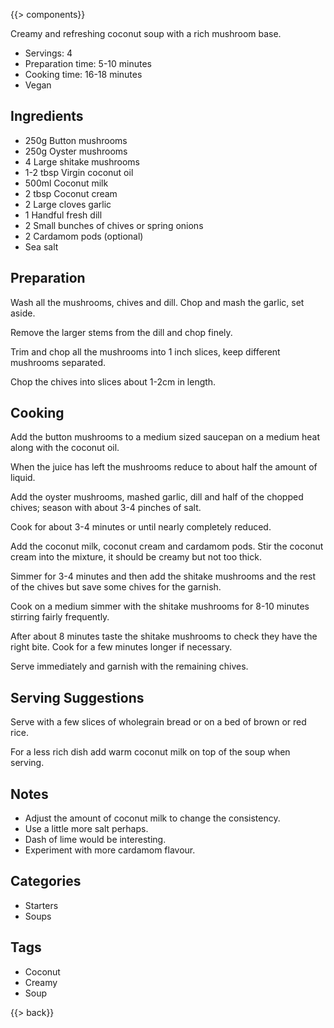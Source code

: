 {{> components}}

Creamy and refreshing coconut soup with a rich mushroom base.

* Servings: 4
* Preparation time: 5-10 minutes
* Cooking time: 16-18 minutes
* Vegan

## Ingredients

* 250g Button mushrooms
* 250g Oyster mushrooms
* 4 Large shitake mushrooms
* 1-2 tbsp Virgin coconut oil
* 500ml Coconut milk
* 2 tbsp Coconut cream
* 2 Large cloves garlic
* 1 Handful fresh dill
* 2 Small bunches of chives or spring onions
* 2 Cardamom pods (optional)
* Sea salt

## Preparation

Wash all the mushrooms, chives and dill. Chop and mash the garlic, set aside.

Remove the larger stems from the dill and chop finely.

Trim and chop all the mushrooms into 1 inch slices, keep different mushrooms separated.

Chop the chives into slices about 1-2cm in length.

## Cooking

Add the button mushrooms to a medium sized saucepan on a medium heat along with the coconut oil.

When the juice has left the mushrooms reduce to about half the amount of liquid.

Add the oyster mushrooms, mashed garlic, dill and half of the chopped chives; season with about 3-4 pinches of salt.

Cook for about 3-4 minutes or until nearly completely reduced.

Add the coconut milk, coconut cream and cardamom pods. Stir the coconut cream into the mixture, it should be creamy but not too thick.

Simmer for 3-4 minutes and then add the shitake mushrooms and the rest of the chives but save some chives for the garnish.

Cook on a medium simmer with the shitake mushrooms for 8-10 minutes stirring fairly frequently.

After about 8 minutes taste the shitake mushrooms to check they have the right bite. Cook for a few minutes longer if necessary.

Serve immediately and garnish with the remaining chives.

## Serving Suggestions

Serve with a few slices of wholegrain bread or on a bed of brown or red rice.

For a less rich dish add warm coconut milk on top of the soup when serving.

## Notes

* Adjust the amount of coconut milk to change the consistency.
* Use a little more salt perhaps.
* Dash of lime would be interesting.
* Experiment with more cardamom flavour.

## Categories

* Starters
* Soups

## Tags

* Coconut
* Creamy
* Soup

{{> back}}
